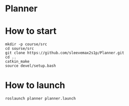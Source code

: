 # Planner
# How to start
```
mkdir -p course/src
cd sourse/src
git clone https://github.com/sleevemax2s1p/Planner.git
cd ..
catkin_make
source devel/setup.bash
```
# How to launch
```
roslaunch planner planner.launch
``` 
